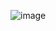 ![image](https://github.com/atimilson/DELPHI-FACTORY-STANDARD/assets/40214696/a5b10f39-58a9-4e82-9091-ca671f485665)

